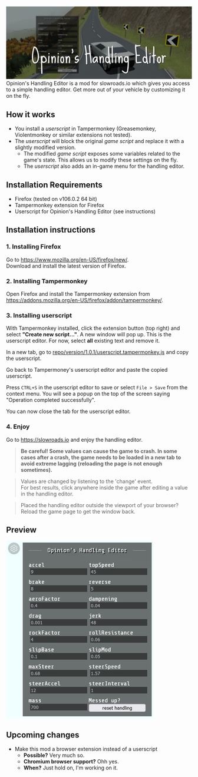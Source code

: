
![Opinion's Handling Editor for slowroads.io](header.png)
Opinion's Handling Editor is a mod for slowroads.io which gives you access to a simple handling editor. Get more out of your vehicle by customizing it on the fly.

## How it works
 - You install a *userscript* in Tampermonkey (Greasemonkey, Violentmonkey or similar extensions not tested).
 - The *userscript* will block the original *game script* and replace it with a slightly modified version.
   - The modified *game script* exposes some variables related to the game's state. This allows us to modify these settings on the fly.
   - The *userscript* also adds an in-game menu for the handling editor.

## Installation Requirements
 - Firefox (tested on v106.0.2 64 bit)
 - Tampermonkey extension for Firefox
 - Userscript for Opinion's Handling Editor (see instructions)

## Installation instructions
### 1. Installing Firefox
Go to https://www.mozilla.org/en-US/firefox/new/.  
Download and install the latest version of Firefox.

### 2. Installing Tampermonkey
Open Firefox and install the Tampermonkey extension from https://addons.mozilla.org/en-US/firefox/addon/tampermonkey/.

### 3. Installing userscript
With Tampermonkey installed, click the extension button (top right) and select **"Create new script..."**.
A new window will pop up. This is the userscript editor. For now, select **all** existing text and remove it.

In a new tab, go to [repo/version/1.0.1/userscript.tampermonkey.js](version/1.0.1/userscript.tampermonkey.js) and copy the userscript.

Go back to Tampermoney's userscript editor and paste the copied userscript.

Press `CTRL+S` in the userscript editor to save or select `File > Save` from the context menu. You will see a popup on the top of the screen saying "Operation completed successfully".

You can now close the tab for the userscript editor.

### 4. Enjoy
Go to https://slowroads.io and enjoy the handling editor.

> **Be careful! Some values can cause the game to crash.
> In some cases after a crash, the game needs to be loaded in a new tab to avoid extreme lagging (reloading the page is not enough sometimes).**

> Values are changed by listening to the 'change' event.  
> For best results, click anywhere inside the game after editing a value in the handling editor.

> Placed the handling editor outside the viewport of your browser? Reload the game page to get the window back.

## Preview
![Preview of Opinion's Handling Editor](preview.png)

## Upcoming changes
 - Make this mod a browser extension instead of a userscript
   - **Possible?** Very much so.
   - **Chromium browser support?** Ohh yes.
   - **When?** Just hold on, I'm working on it.
